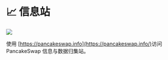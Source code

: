 # 📈 信息站

![](https://gblobscdn.gitbook.com/assets%2F-MHREX7DHcljbY5IkjgJ%2F-Mhk1ZINPdlUK1kTQkg4%2F-Mhk26gGZT-MnzELEM8s%2Fimage.png?alt=media\&token=53e13d76-dc47-444b-a4b7-0c32c5b3d2f3)

使用 [https://pancakeswap.info](https://pancakeswap.info/)​ 访问 PancakeSwap 信息与数据归集站。
